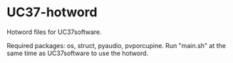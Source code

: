 # UC37-hotword
Hotword files for UC37software.

Required packages: os, struct, pyaudio, pvporcupine.
Run "main.sh" at the same time as UC37software to use the hotword.
